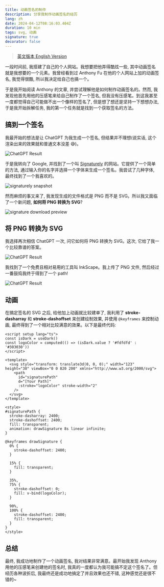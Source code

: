 ```yaml
---
title: 动画签名的制作
description: 分享我制作动画签名的经历
lang: zh
date: 2024-04-12T08:16:03.404Z
duration: 10 min
tags: svg, 动画
signature: true
decorator: false
---
```


> [英文版本 English Version](/posts/animation-signature-zh)

一段时间前, 我搭建了自己的个人网站。我想要把他弄得酷炫一些, 其中动画签名就是我想要的一个元素。我曾经看到过 Anthony Fu 在他的个人网站上加的动画签名, 我觉得很酷, 所以我决定给自己也搞一个。

<ArticleCard
  title="Animated SVG Logo"
  description="一篇介绍如何制作 SVG Logo 动画的文章"
  href="https://antfu.me/posts/animated-svg-logo"
  cover="https://antfu.me/og/animated-svg-logo.png"
/>

于是我开始阅读 Anthony 的文章, 并尝试理解他是如何制作动画签名的。然而, 我发现他首先用他的压感笔来给自己制作了一个签名, 但我没有压感笔。到这我甚至一度都觉得自己可能做不出一个像样的签名了, 但是想了想还是坚持一下想想办法, 于是我开始拆解任务, 我的第一个任务就是找到一个获取签名的方法。

## 搞到一个签名

我最开始的想法是让 ChatGPT 为我生成一个签名, 但结果并不理想(说实话, 这个渲染出来的效果就和普通文本没差 😅)。

<Image src="/images/animation-signature/gpt-ask-for-signature.png" alt="ChatGPT Result" />

于是我转向了 Google, 并找到了一个叫 [<span i-mdi:web/> Signaturely](https://signaturely.com/online-signature/) 的网站。它提供了一个简单的方法, 通过输入你的名字并选择一个字体来生成一个签名。我尝试了几种字体, 最终找到了一个我喜欢的。

<Image src="/images/animation-signature/google-signature-generate.png" alt="signaturely snapshot" />

然而麻烦的事又来了, 我发现生成的文件格式是 PNG 而不是 SVG。所以我又面临了一个新问题, **如何将 PNG 转换为 SVG**?

<Image src="/images/animation-signature/signature-download-preview.png" alt="signature download preview" />

## 将 PNG 转换为 SVG

我选择再次相信 ChatGPT 一次, 问它如何将 PNG 转换为 SVG。这次, 它给了我一个比较靠谱的答案。

<Image src="/images/animation-signature/how-to-convert-png-to-svg.png" alt="ChatGPT Result" />

我找到了一个免费且相对易用的工具叫 InkScape。我上传了 PNG 文件, 然后经过一番鼓捣我终于得到了一个 path!

<Image src="/images/animation-signature/get-path-from-png.png" alt="ChatGPT Result" />

## 动画

在搞定签名的 SVG 之后, 给他加上动画就比较建单了, 我利用了 **stroke-dasharray** 和 **stroke-dashoffset** 来创建绘制效果, 并使用 `@keyframes` 来控制动画, 最终得到了一个相对比较满意的效果。以下是最终代码:

```vue
<script setup lang="ts">
const isDark = useDark()
const logoColor = computed(() => (isDark.value ? '#fdfdfd' : '#303030'))
</script>

<template>
  <svg style="transform: translate3d(0, 0, 0);" width="123" height="30" viewBox="0 0 820 200" xmlns="http://www.w3.org/2000/svg">
    <path
      id="signaturePath"
      d="[Your Path]"
      :stroke="logoColor" stroke-width="2"
    />
  </svg>
</template>

<style>
#signaturePath {
  stroke-dasharray: 2400;
  stroke-dashoffset: 2400;
  fill: transparent;
  animation: drawSignature 8s linear infinite;
}

@keyframes drawSignature {
  0% {
    stroke-dashoffset: 2400;
  }

  15% {
    fill: transparent;
  }

  35%,
  75% {
    stroke-dashoffset: 0;
    fill: v-bind(logoColor);
  }

  90%,
  100% {
    stroke-dashoffset: 2400;
    fill: transparent;
  }
}
</style>
```

## 总结

最终, 我成功地制作了一个动画签名, 我对结果非常满意。最开始我发现 Anthony 用他的压感笔来创建他的签名时, 我真的一度都认为我可能搞不定这个签名了。但经历各种波折后, 我最终还是成功地搞定了并且效果也还不错, 这种感觉还是很不错的~
